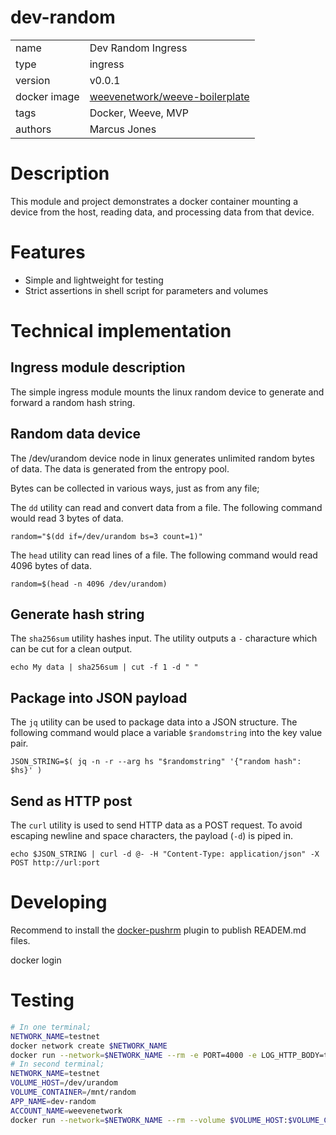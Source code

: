 # dev-random

|              |                                                            |
| ------------ | ---------------------------------------------------------- |
| name         | Dev Random Ingress                                         |
| type         | ingress                                                    |
| version      | v0.0.1                                                     |
| docker image | [weevenetwork/weeve-boilerplate](https://linktodockerhub/) |
| tags         | Docker, Weeve, MVP                                         |
| authors      | Marcus Jones                                               |

# Description
This module and project demonstrates a docker container mounting a device from the host, reading data, and processing data from that device.

# Features
- Simple and lightweight for testing
- Strict assertions in shell script for parameters and volumes

# Technical implementation

## Ingress module description
The simple ingress module mounts the linux random device to generate and forward a random hash string.

## Random data device
The /dev/urandom device node in linux generates unlimited random bytes of data. The data is generated from the entropy pool.

Bytes can be collected in various ways, just as from any file;

The `dd` utility can read and convert data from a file. The following command would read 3 bytes of data.

`random="$(dd if=/dev/urandom bs=3 count=1)"`

The `head` utility can read lines of a file. The following command would read 4096 bytes of data.

`random=$(head -n 4096 /dev/urandom)`

## Generate hash string
The `sha256sum` utility hashes input. The utility outputs a `-` characture which can be cut for a clean output.

`echo My data | sha256sum | cut -f 1 -d " "`

## Package into JSON payload
The `jq` utility can be used to package data into a JSON structure. The following command would place a variable `$randomstring` into the key value pair.

`JSON_STRING=$( jq -n -r --arg hs "$randomstring" '{"random hash": $hs}' )`

## Send as HTTP post

The `curl` utility is used to send HTTP data as a POST request. To avoid escaping newline and space characters, the payload (`-d`) is piped in.

`echo $JSON_STRING | curl -d @- -H "Content-Type: application/json" -X POST http://url:port`
# Developing
Recommend to install the [docker-pushrm](https://github.com/christian-korneck/docker-pushrm) plugin to publish READEM.md files.

docker login


# Testing
```bash
# In one terminal;
NETWORK_NAME=testnet
docker network create $NETWORK_NAME
docker run --network=$NETWORK_NAME --rm -e PORT=4000 -e LOG_HTTP_BODY=true -e LOG_HTTP_HEADERS=true --name echo jmalloc/echo-server
# In second terminal;
NETWORK_NAME=testnet
VOLUME_HOST=/dev/urandom
VOLUME_CONTAINER=/mnt/random
APP_NAME=dev-random
ACCOUNT_NAME=weevenetwork
docker run --network=$NETWORK_NAME --rm --volume $VOLUME_HOST:$VOLUME_CONTAINER -e EGRESS_URL=echo -e PORT=4000 -e VOLUME_CONTAINER=/mnt/random $ACCOUNT_NAME/$APP_NAME --hash sha256 --interval=2
```